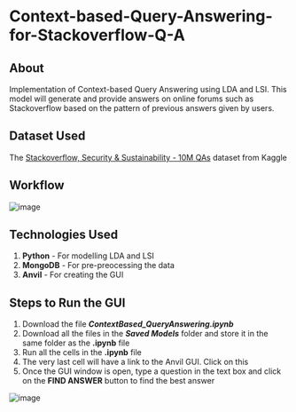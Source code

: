 # Context-based-Query-Answering-for-Stackoverflow-Q-A

## About
Implementation of Context-based Query Answering using LDA and LSI. This model will generate and provide answers on online forums such as Stackoverflow based on the pattern of previous answers given by users.

## Dataset Used
The [Stackoverflow, Security & Sustainability - 10M QAs](https://www.kaggle.com/datasets/lucmichalski/stackoverflow-stackexchange-dataset-10m-qa) dataset from Kaggle

## Workflow
![image](https://user-images.githubusercontent.com/57147597/191290075-14e9d726-a136-463b-a742-6370c8347f14.png)

## Technologies Used
1. **Python** - For modelling LDA and LSI
2. **MongoDB** - For pre-preocessing the data
3. **Anvil** - For creating the GUI

## Steps to Run the GUI
1. Download the file ***ContextBased_QueryAnswering.ipynb***
2. Download all the files in the ***Saved Models*** folder and store it in the same folder as the **.ipynb** file
3. Run all the cells in the **.ipynb** file
4. The very last cell will have a link to the Anvil GUI. Click on this
5. Once the GUI window is open, type a question in the text box and click on the **FIND ANSWER** button to find the best answer

![image](https://user-images.githubusercontent.com/57147597/191292246-62af7359-0fac-4ad5-9a00-632f4fba7a3d.png)


